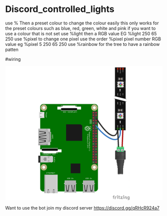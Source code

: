 # Discord_controlled_lights

use % Then a preset colour to change the colour easily this only works for the preset colours such as blue, red, green, white and pink
if you want to use a colour that is not set use %light then a RGB value EG %light 250 65 250
use %pixel to change one pixel use the order %pixel pixel number RGB value eg  %pixel 5 250 65 250
use %rainbow for the tree to have a rainbow patten

#wiring 

![Wire](https://github.com/MichaelMediaGroup/Discord_controlled_lights/blob/main/Wiring%20guide.jpg?raw=true "wiring")


Want to use the bot join my discord server https://discord.gg/qRHcR924a7
